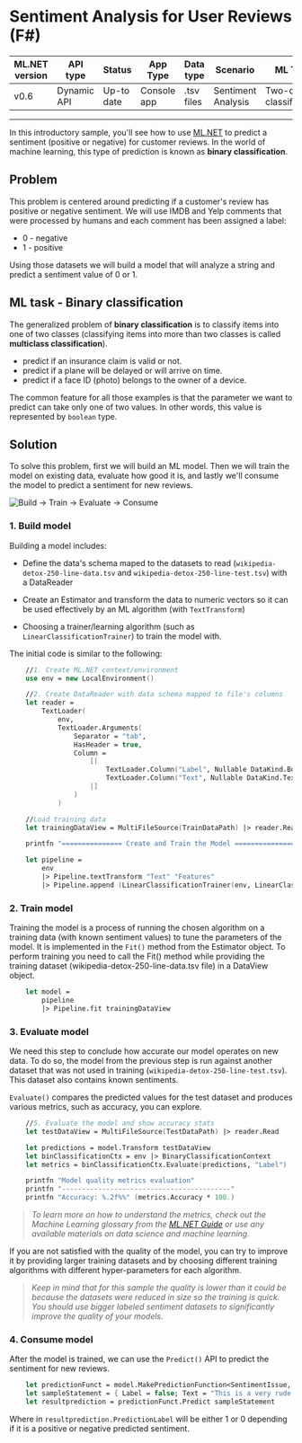 # Sentiment Analysis for User Reviews (F#)

| ML.NET version | API type          | Status                        | App Type    | Data type | Scenario            | ML Task                   | Algorithms                  |
|----------------|-------------------|-------------------------------|-------------|-----------|---------------------|---------------------------|-----------------------------|
| v0.6           | Dynamic API | Up-to date | Console app | .tsv files | Sentiment Analysis | Two-class  classification | Linear Classification |

------------------------------------

In this introductory sample, you'll see how to use [ML.NET](https://www.microsoft.com/net/learn/apps/machine-learning-and-ai/ml-dotnet) to predict a sentiment (positive or negative) for customer reviews. In the world of machine learning, this type of prediction is known as **binary classification**.

## Problem
This problem is centered around predicting if a customer's review has positive or negative sentiment. We will use IMDB and Yelp comments that were processed by humans and each comment has been assigned a label: 
* 0 - negative
* 1 - positive

Using those datasets we will build a model that will analyze a string and predict a sentiment value of 0 or 1.

## ML task - Binary classification
The generalized problem of **binary classification** is to classify items into one of two classes (classifying items into more than two classes is called **multiclass classification**).

* predict if an insurance claim is valid or not.
* predict if a plane will be delayed or will arrive on time.
* predict if a face ID (photo) belongs to the owner of a device.

The common feature for all those examples is that the parameter we want to predict can take only one of two values. In other words, this value is represented by `boolean` type.

## Solution
To solve this problem, first we will build an ML model. Then we will train the model on existing data, evaluate how good it is, and lastly we'll consume the model to predict a sentiment for new reviews.

![Build -> Train -> Evaluate -> Consume](../../../../../master/samples/csharp/getting-started/shared_content/modelpipeline.png)

### 1. Build model

Building a model includes: 

* Define the data's schema maped to the datasets to read (`wikipedia-detox-250-line-data.tsv` and `wikipedia-detox-250-line-test.tsv`) with a DataReader

* Create an Estimator and transform the data to numeric vectors so it can be used effectively by an ML algorithm (with `TextTransform`)

* Choosing a trainer/learning algorithm (such as `LinearClassificationTrainer`) to train the model with. 

The initial code is similar to the following:

```fsharp
    //1. Create ML.NET context/environment
    use env = new LocalEnvironment()

    //2. Create DataReader with data schema mapped to file's columns
    let reader = 
        TextLoader(
            env, 
            TextLoader.Arguments(
                Separator = "tab", 
                HasHeader = true, 
                Column = 
                    [|
                        TextLoader.Column("Label", Nullable DataKind.Bool, 0)
                        TextLoader.Column("Text", Nullable DataKind.Text, 1)
                    |]
                )
            )

    //Load training data
    let trainingDataView = MultiFileSource(TrainDataPath) |> reader.Read

    printfn "=============== Create and Train the Model ==============="

    let pipeline = 
        env
        |> Pipeline.textTransform "Text" "Features"
        |> Pipeline.append (LinearClassificationTrainer(env, LinearClassificationTrainer.Arguments(), "Features", "Label"))
```
### 2. Train model
Training the model is a process of running the chosen algorithm on a training data (with known sentiment values) to tune the parameters of the model. It is implemented in the `Fit()` method from the Estimator object. To perform training you need to call the Fit() method while providing the training dataset (wikipedia-detox-250-line-data.tsv file) in a DataView object.
```fsharp
    let model = 
        pipeline          
        |> Pipeline.fit trainingDataView
```
### 3. Evaluate model
We need this step to conclude how accurate our model operates on new data. To do so, the model from the previous step is run against another dataset that was not used in training (`wikipedia-detox-250-line-test.tsv`). This dataset also contains known sentiments.

`Evaluate()` compares the predicted values for the test dataset and produces various metrics, such as accuracy, you can explore.

```fsharp
    //5. Evaluate the model and show accuracy stats
    let testDataView = MultiFileSource(TestDataPath) |> reader.Read

    let predictions = model.Transform testDataView
    let binClassificationCtx = env |> BinaryClassificationContext
    let metrics = binClassificationCtx.Evaluate(predictions, "Label")

    printfn "Model quality metrics evaluation"
    printfn "------------------------------------------"
    printfn "Accuracy: %.2f%%" (metrics.Accuracy * 100.)
```
>*To learn more on how to understand the metrics, check out the Machine Learning glossary from the [ML.NET Guide](https://docs.microsoft.com/en-us/dotnet/machine-learning/) or use any available materials on data science and machine learning*.

If you are not satisfied with the quality of the model, you can try to improve it by providing larger training datasets and by choosing different training algorithms with different hyper-parameters for each algorithm.

>*Keep in mind that for this sample the quality is lower than it could be because the datasets were reduced in size so the training is quick. You should use bigger labeled sentiment datasets to significantly improve the quality of your models.*

### 4. Consume model
After the model is trained, we can use the `Predict()` API to predict the sentiment for new reviews. 

```fsharp
    let predictionFunct = model.MakePredictionFunction<SentimentIssue, SentimentPrediction> env
    let sampleStatement = { Label = false; Text = "This is a very rude movie" }
    let resultprediction = predictionFunct.Predict sampleStatement
```
Where in `resultprediction.PredictionLabel` will be either 1 or 0 depending if it is a positive or negative predicted sentiment.
